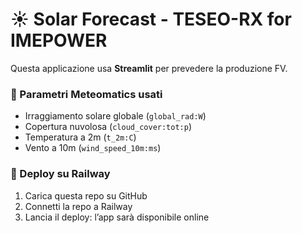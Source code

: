# ☀️ Solar Forecast - TESEO-RX for IMEPOWER

Questa applicazione usa **Streamlit** per prevedere la produzione FV.

### 🔧 Parametri Meteomatics usati
- Irraggiamento solare globale (`global_rad:W`)
- Copertura nuvolosa (`cloud_cover:tot:p`)
- Temperatura a 2m (`t_2m:C`)
- Vento a 10m (`wind_speed_10m:ms`)

### 🚀 Deploy su Railway
1. Carica questa repo su GitHub
2. Connetti la repo a Railway
3. Lancia il deploy: l’app sarà disponibile online
